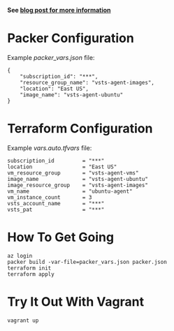 **See [blog post for more information](https://medium.com/@yohan.belval/provisioning-a-vsts-agent-cluster-in-azure-with-ansible-packer-and-terraform-d06c23deef71)**

# Packer Configuration
Example _packer_vars.json_ file:
```
{
    "subscription_id": "***",
    "resource_group_name": "vsts-agent-images",
    "location": "East US",
    "image_name": "vsts-agent-ubuntu"
}
```

# Terraform Configuration
Example _vars.auto.tfvars_ file:
```
subscription_id         = "***"
location                = "East US"
vm_resource_group       = "vsts-agent-vms"
image_name              = "vsts-agent-ubuntu"
image_resource_group    = "vsts-agent-images"
vm_name                 = "ubuntu-agent"
vm_instance_count       = 3
vsts_account_name       = "***"
vsts_pat                = "***"
```

# How To Get Going
```
az login
packer build -var-file=packer_vars.json packer.json
terraform init
terraform apply
```

# Try It Out With Vagrant
`vagrant up`
